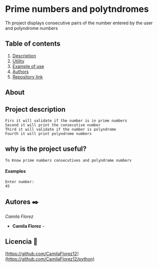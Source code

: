 # Prime numbers and polytndromes

Th project displays consecutive pairs of the number entered by the user and polyndrome numbers 
## Table of contents
1. [Description](#project-description)
2. [Utility](#project-description)
3. [Example of use](#project-description)
4. [Authors](#project-description)
5. [Repository link](#project-description)

## About 

## Project description

```
Firs it will validate if the number is in prime numbers
Second it will print the consecutive number
Third it will validate if the number is polyndrome
Fourth it will print polyndrome numbers 
```

## why is the project useful?
```
To Know prime numbers consecutives and polyndrame numbers 
```


#### Examples
```
Enter number:
45
```

## Autores ✒️

_Camila Florez_

* **Camila Florez** -



## Licencia 📄

[https://github.com/CamilaFlorez12](https://github.com/CamilaFlorez12/python)
